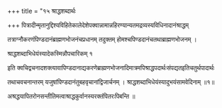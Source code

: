 +++
title = "१५ श्राद्धशब्दार्थः

+++
पित्रादीन्मृतानुद्दिश्यविहितेकालेदेशेपक्वान्नामान्नहिरण्यान्यतमद्रव्यस्यविधिनादानंश्राद्धम्

तत्राग्नौकरणंपिण्डदानंब्राह्मणभोजनंचप्रधानम् तदुक्तम् होमश्चपिण्डदानंचतथाब्राह्मणभोजनम् ।

श्राद्धशब्दाभिधेयंस्यादेकस्मिन्नौपचारिकम् १

इति क्वचिद्वचनादशक्‍त्यावापिण्डदानाद्यकरणेब्राह्मणभोजनादिमात्रमपिश्राद्धपदार्थःसंपद्यतइतिचतुर्थपादार्थः

तथाचवचनान्तरम् यजुषांपिण्डदानंतुबहवृचानांद्विजार्चनम् । श्राद्धशब्दाभिधेयंस्यादुभयंसामवेदिनाम् ॥१॥

अश्रद्धयापितरोनसन्तीतिमत्वाश्राद्धकुर्वानस्यरक्तंपितरःपिबन्ति ॥
